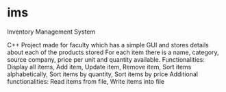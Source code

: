 # ims
Inventory Management System

C++ Project made for faculty which has a simple GUI and stores details about each of the products stored
For each item there is a name, category,  source company, price per unit and quantity available.
Functionalities: Display all items, Add item, Update item, Remove item, Sort items alphabetically, Sort items by quantity, Sort items by price
Additional functionalities: Read items from file, Write items into file
